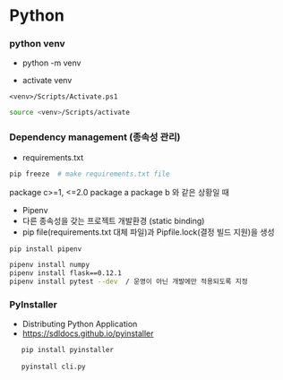 # Python
### python venv
- python -m venv <venv-name>

- activate venv
```shell
<venv>/Scripts/Activate.ps1
```
```bash
source <venv>/Scripts/activate
```


### Dependency management (종속성 관리)

- requirements.txt
```bash
pip freeze  # make requirements.txt file
```

package c>=1, <=2.0
package a
package b
와 같은 상황일 때 

- Pipenv
- 다른 종속성을 갖는 프로젝트 개발환경 (static binding)
- pip file(requirements.txt 대체 파일)과 Pipfile.lock(결정 빌드 지원)을 생성


```bash
pip install pipenv
```
```bash
pipenv install numpy
pipenv install flask==0.12.1
pipenv install pytest --dev  / 운영이 아닌 개발에만 적용되도록 지정
```

### PyInstaller
- Distributing Python Application
- https://sdldocs.github.io/pyinstaller
                   
```bash
   pip install pyinstaller
                   
   pyinstall cli.py
